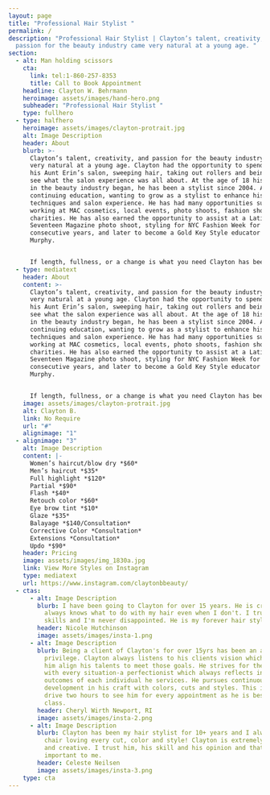 ```yaml
---
layout: page
title: "Professional Hair Stylist "
permalink: /
description: "Professional Hair Stylist | Clayton’s talent, creativity, and
  passion for the beauty industry came very natural at a young age. "
section:
  - alt: Man holding scissors
    cta:
      link: tel:1-860-257-8353
      title: Call to Book Appointment
    headline: Clayton W. Behrmann
    heroimage: assets/images/hand-hero.png
    subheader: "Professional Hair Stylist "
    type: fullhero
  - type: halfhero
    heroimage: assets/images/clayton-protrait.jpg
    alt: Image Description
    header: About
    blurb: >-
      Clayton’s talent, creativity, and passion for the beauty industry came
      very natural at a young age. Clayton had the opportunity to spend time in
      his Aunt Erin’s salon, sweeping hair, taking out rollers and being able to
      see what the salon experience was all about. At the age of 18 his journey
      in the beauty industry began, he has been a stylist since 2004. Always
      continuing education, wanting to grow as a stylist to enhance his
      techniques and salon experience. He has had many opportunities such as
      working at MAC cosmetics, local events, photo shoots, fashion shows and
      charities. He has also earned the opportunity to assist at a Latin America
      Seventeen Magazine photo shoot, styling for NYC Fashion Week for two
      consecutive years, and later to become a Gold Key Style educator for Kevin
      Murphy.


      If length, fullness, or a change is what you need Clayton has been certified with Great Lengths Hair extensions hot and cold fusions since 2006, as well as being certified through Hot Head Tape Ins. He prides himself in providing an amazing salon experience and cares about all of your hair needs.
  - type: mediatext
    header: About
    content: >-
      Clayton’s talent, creativity, and passion for the beauty industry came
      very natural at a young age. Clayton had the opportunity to spend time in
      his Aunt Erin’s salon, sweeping hair, taking out rollers and being able to
      see what the salon experience was all about. At the age of 18 his journey
      in the beauty industry began, he has been a stylist since 2004. Always
      continuing education, wanting to grow as a stylist to enhance his
      techniques and salon experience. He has had many opportunities such as
      working at MAC cosmetics, local events, photo shoots, fashion shows and
      charities. He has also earned the opportunity to assist at a Latin America
      Seventeen Magazine photo shoot, styling for NYC Fashion Week for two
      consecutive years, and later to become a Gold Key Style educator for Kevin
      Murphy.


      If length, fullness, or a change is what you need Clayton has been certified with Great Lengths Hair extensions hot and cold fusions since 2006, as well as being certified through Hot Head Tape Ins. He prides himself in providing an amazing salon experience and cares about all of your hair needs.
    image: assets/images/clayton-protrait.jpg
    alt: Clayton B.
    link: No Require
    url: "#"
    alignimage: "1"
  - alignimage: "3"
    alt: Image Description
    content: |-
      Women’s haircut/blow dry *$60*  
      Men’s haircut *$35*  
      Full highlight *$120*  
      Partial *$90*  
      Flash *$40*  
      Retouch color *$60*  
      Eye brow tint *$10*  
      Glaze *$35*  
      Balayage *$140/Consultation*  
      Corrective Color *Consultation*  
      Extensions *Consultation*  
      Updo *$90*  
    header: Pricing
    image: assets/images/img_1830a.jpg
    link: View More Styles on Instagram
    type: mediatext
    url: https://www.instagram.com/claytonbbeauty/
  - ctas:
      - alt: Image Description
        blurb: I have been going to Clayton for over 15 years. He is creative, fun and
          always knows what to do with my hair even when I don't. I trust his
          skills and I'm never disappointed. He is my forever hair stylist.
        header: Nicole Hutchinson
        image: assets/images/insta-1.png
      - alt: Image Description
        blurb: Being a client of Clayton's for over 15yrs has been an absolute
          privilege. Clayton always listens to his clients vision which helps
          him align his talents to meet those goals. He strives for the best
          with every situation-a perfectionist which always reflects in the
          outcomes of each individual he services. He pursues continuous self
          development in his craft with colors, cuts and styles. This is why I
          drive two hours to see him for every appointment as he is best in
          class.
        header: Cheryl Wirth Newport, RI
        image: assets/images/insta-2.png
      - alt: Image Description
        blurb: Clayton has been my hair stylist for 10+ years and I always leave his
          chair loving every cut, color and style! Clayton is extremely talented
          and creative. I trust him, his skill and his opinion and that it very
          important to me.
        header: Celeste Neilsen
        image: assets/images/insta-3.png
    type: cta
---
```

